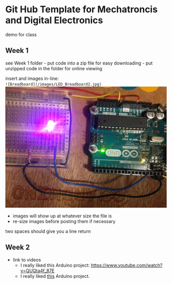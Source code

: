 # Git Hub Template for Mechatroncis and Digital Electronics
demo for class



## Week 1
see Week 1 folder
     - put code into a zip file for easy downloading
     - put unzipped code in the folder for online viewing

insert and images in-line:  
   ``![Breadboard](/images/LED_Breadboard2.jpg)``
   ![Breadboard](/images/LED_Breadboard2.jpg)  
   
   - images will show up at whatever size the file is
   - re-size images before posting them if necessary  
     
   two spaces should give you a line return
 
 

## Week 2
- link to videos
  - I really liked this Arduino project: https://www.youtube.com/watch?v=QUQta4f_87E
  - I really liked [this](https://www.youtube.com/watch?v=QUQta4f_87E) Arduino project. 



